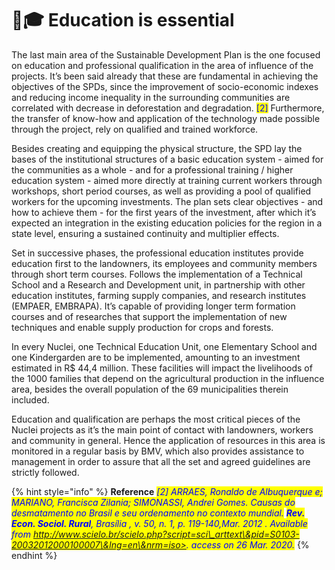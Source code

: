 # 👩🎓 Education is essential

The last main area of the Sustainable Development Plan is the one focused on education and professional qualification in the area of influence of the projects. It’s been said already that these are fundamental in achieving the objectives of the SPDs, since the improvement of socio-economic indexes and reducing income inequality in the surrounding communities are correlated with decrease in deforestation and degradation. <mark style="color:blue;">\[2]</mark> Furthermore, the transfer of know-how and application of the technology made possible through the project, rely on qualified and trained workforce.

Besides creating and equipping the physical structure, the SPD lay the bases of the institutional structures of a basic education system - aimed for the communities as a whole - and for a professional training / higher education system - aimed more directly at training current workers through workshops, short period courses, as well as providing a pool of qualified workers for the upcoming investments. The plan sets clear objectives - and how to achieve them - for the first years of the investment, after which it’s expected an integration in the existing education policies for the region in a state level, ensuring a sustained continuity and multiplier effects.

Set in successive phases, the professional education institutes provide education first to the landowners, its employees and community members through short term courses. Follows the implementation of a Technical School and a Research and Development unit, in partnership with other education institutes, farming supply companies, and research institutes (EMPAER, EMBRAPA). It’s capable of providing longer term formation courses and of researches that support the implementation of new techniques and enable supply production for crops and forests.

In every Nuclei, one Technical Education Unit, one Elementary School and one Kindergarden are to be implemented, amounting to an investment estimated in R$ 44,4 million. These facilities will impact the livelihoods of the 1000 families that depend on the agricultural production in the influence area, besides the overall population of the 69 municipalities therein included.

Education and qualification are perhaps the most critical pieces of the Nuclei projects as it’s the main point of contact with landowners, workers and community in general. Hence the application of resources in this area is monitored in a regular basis by BMV, which also provides assistance to management in order to assure that all the set and agreed guidelines are strictly followed.

{% hint style="info" %}
**Reference** _<mark style="color:blue;">\[2] ARRAES, Ronaldo de Albuquerque e; MARIANO, Francisca Zilania; SIMONASSI, Andrei Gomes. Causas do desmatamento no Brasil e seu ordenamento no contexto mundial.</mark> <mark style="color:blue;"></mark><mark style="color:blue;">**Rev. Econ. Sociol. Rural**</mark><mark style="color:blue;">,  Brasília ,  v. 50, n. 1, p. 119-140,Mar.  2012 .   Available from http://www.scielo.br/scielo.php?script=sci\_arttext\&pid=S0103-20032012000100007\&lng=en\&nrm=iso>. access on 26  Mar.  2020.</mark>_
{% endhint %}
